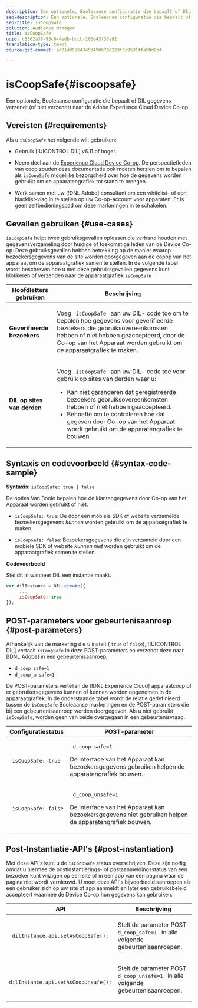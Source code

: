 ```yaml
---
description: Een optionele, Booleaanse configuratie die bepaalt of DIL gegevens verzendt (of niet verzendt) naar de Adobe Experience Cloud Device Co-op.
seo-description: Een optionele, Booleaanse configuratie die bepaalt of DIL gegevens verzendt (of niet verzendt) naar de Adobe Experience Cloud Device Co-op.
seo-title: isCoopSafe
solution: Audience Manager
title: isCoopSafe
uuid: c5362a38-93c0-4edb-bdcb-106e43f33a92
translation-type: tm+mt
source-git-commit: ad81dd596434534906788223f3c9531ffa50d9b4

---
```



# isCoopSafe{#iscoopsafe}

Een optionele, Booleaanse configuratie die bepaalt of DIL gegevens verzendt (of niet verzendt) naar de Adobe Experience Cloud Device Co-op.

## Vereisten {#requirements}

Als u `isCoopSafe` het volgende wilt gebruiken:

* Gebruik [!UICONTROL DIL] v6.11 of hoger.
* Neem deel aan de [Experience Cloud Device Co-op](https://marketing.adobe.com/resources/help/en_US/mcdc/). De perspectiefleden van coop zouden deze documentatie ook moeten herzien om te bepalen als `isCoopSafe` mogelijke bezorgdheid over hoe de gegevens worden gebruikt om de apparatengrafiek tot stand te brengen.

* Werk samen met uw [!DNL Adobe] consultant om een whitelist- of een blacklist-vlag in te stellen op uw Co-op-account voor apparaten. Er is geen zelfbedieningspad om deze markeringen in te schakelen.

## Gevallen gebruiken {#use-cases}

`isCoopSafe` helpt twee gebruiksgevallen oplossen die verband houden met gegevensverzameling door huidige of toekomstige leden van de Device Co-op. Deze gebruiksgevallen hebben betrekking op de manier waarop bezoekersgegevens van de site worden doorgegeven aan de copop van het apparaat om de apparaatgrafiek samen te stellen. In de volgende tabel wordt beschreven hoe u met deze gebruiksgevallen gegevens kunt blokkeren of verzenden naar de apparaatgrafiek `isCoopSafe`

<table id="table_A24C63D2A21F47EDBAC8FA5E7BE888D8"> 
 <thead> 
  <tr> 
   <th colname="col1" class="entry"> Hoofdletters gebruiken </th> 
   <th colname="col2" class="entry"> Beschrijving </th> 
  </tr> 
 </thead>
 <tbody> 
  <tr> 
   <td colname="col1"> <p> <b>Geverifieerde bezoekers</b> </p> </td> 
   <td colname="col2"> <p>Voeg <code> isCoopSafe </code> aan uw <span class="wintitle"> DIL- </span> code toe om te bepalen hoe gegevens voor geverifieerde bezoekers die gebruiksovereenkomsten hebben of niet hebben geaccepteerd, door de Co-op van het Apparaat worden gebruikt om de apparaatgrafiek te maken. </p> </td> 
  </tr> 
  <tr> 
   <td colname="col1"> <p> <b>DIL op sites van derden</b> </p> </td> 
   <td colname="col2"> <p>Voeg <code> isCoopSafe </code> aan uw <span class="wintitle"> DIL- </span> code toe voor gebruik op sites van derden waar u: </p> <p> 
     <ul id="ul_C27BB26510314834A2A7CD99D46DA4AC"> 
      <li id="li_4E6AE574F18646F09C0CF4553EEA1A9E">Kan niet garanderen dat geregistreerde bezoekers gebruiksovereenkomsten hebben of niet hebben geaccepteerd. </li> 
      <li id="li_26D0561BF32B4278B0A6B5082C17FED8">Behoefte om te controleren hoe dat gegeven door Co-op van het Apparaat wordt gebruikt om de apparatengrafiek te bouwen. </li> 
     </ul> </p> </td> 
  </tr> 
 </tbody> 
</table>

## Syntaxis en codevoorbeeld {#syntax-code-sample}

**Syntaxis:** `isCoopSafe: true | false`

De opties Van Boole bepalen hoe de klantengegevens door Co-op van het Apparaat worden gebruikt of niet.

* `isCoopSafe: true`: De door een mobiele SDK of website verzamelde bezoekersgegevens *kunnen* worden gebruikt om de apparaatgrafiek te maken.

* `isCoopSafe: false`: Bezoekersgegevens die zijn verzameld door een mobiele SDK of website *kunnen niet* worden gebruikt om de apparaatgrafiek samen te stellen.

**Codevoorbeeld**

Stel dit in wanneer DIL een instantie maakt.

```js
var dilInstance = DIL.create({ 
     ... 
     isCoopSafe: true 
});
```

## POST-parameters voor gebeurtenisaanroep {#post-parameters}

Afhankelijk van de markering die u instelt ( `true` of `false`), [!UICONTROL DIL] vertaalt `isCoopSafe` in deze POST-parameters en verzendt deze naar [!DNL Adobe] in een gebeurtenisaanroep:

* `d_coop_safe=1`
* `d_coop_unsafe=1`

De POST-parameters vertellen de [!DNL Experience Cloud] apparaatcoop of er gebruikersgegevens kunnen of kunnen worden opgenomen in de apparaatgrafiek. In de onderstaande tabel wordt de relatie gedefinieerd tussen de `isCoopSafe` Booleaanse markeringen en de POST-parameters die bij een gebeurtenisaanroep worden doorgegeven. Als u niet gebruikt `isCoopSafe`, worden geen van beide overgegaan in een gebeurtenisvraag.

<table id="table_0A544534CA904F4D9836A34B8C1EACBB"> 
 <thead> 
  <tr> 
   <th colname="col1" class="entry"> Configuratiestatus </th> 
   <th colname="col2" class="entry"> POST-parameter </th> 
  </tr> 
 </thead>
 <tbody> 
  <tr> 
   <td colname="col1"> <p> <code> isCoopSafe: true </code> </p> </td> 
   <td colname="col2"> <p> <code> d_coop_safe=1 </code> </p> <p>De interface van het Apparaat kan bezoekersgegevens gebruiken helpen de apparatengrafiek bouwen. </p> </td> 
  </tr> 
  <tr> 
   <td colname="col1"> <p> <code> isCoopSafe: false </code> </p> </td> 
   <td colname="col2"> <p> <code> d_coop_unsafe=1 </code> </p> <p>De interface van het Apparaat kan bezoekersgegevens niet gebruiken helpen de apparatengrafiek bouwen. </p> </td> 
  </tr> 
 </tbody> 
</table>

## Post-Instantiatie-API&#39;s {#post-instantiation}

Met deze API&#39;s kunt u de `isCoopSafe` status overschrijven. Deze zijn nodig omdat u hiermee de postinstantiërings- of postaanmeldingsstatus van een bezoeker kunt wijzigen op een site of in een app van één pagina waar de pagina niet wordt vernieuwd. U moet deze API&#39;s bijvoorbeeld aanroepen als een gebruiker zich op uw site of app aanmeldt en later een gebruiksbeleid accepteert waarmee de Device Co-op hun gegevens kan gebruiken.

<table id="table_BAA96B1F82BE48C3A61A1AF1367BA45C"> 
 <thead> 
  <tr> 
   <th colname="col1" class="entry"> API </th> 
   <th colname="col2" class="entry"> Beschrijving </th> 
  </tr> 
 </thead>
 <tbody> 
  <tr> 
   <td colname="col1"> <p> <code> dilInstance.api.setAsCoopSafe(); </code> </p> </td> 
   <td colname="col2"> <p>Stelt de parameter POST <code> d_coop_safe=1 </code> in alle volgende gebeurtenisaanroepen. </p> </td> 
  </tr> 
  <tr> 
   <td colname="col1"> <p> <code> dilInstance.api.setAsCoopUnsafe(); </code> </p> </td> 
   <td colname="col2"> <p>Stelt de parameter POST <code> d_coop_unsafe=1 </code> in alle volgende gebeurtenisaanroepen. </p> </td> 
  </tr> 
 </tbody> 
</table>

<!-- 

Wiki page https://wiki.corp.adobe.com/x/RCfFTg

 -->

